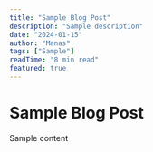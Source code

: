 ```yaml
---
title: "Sample Blog Post"
description: "Sample description"
date: "2024-01-15"
author: "Manas"
tags: ["Sample"]
readTime: "8 min read"
featured: true
---
```


# Sample Blog Post

Sample content